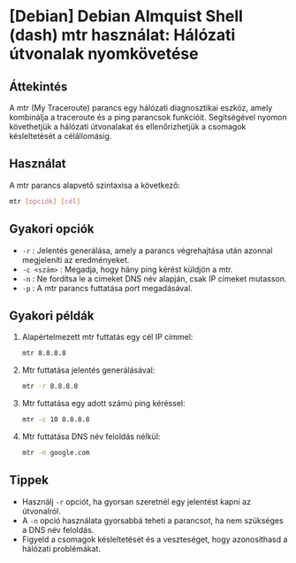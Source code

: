 # [Debian] Debian Almquist Shell (dash) mtr használat: Hálózati útvonalak nyomkövetése

## Áttekintés
A mtr (My Traceroute) parancs egy hálózati diagnosztikai eszköz, amely kombinálja a traceroute és a ping parancsok funkcióit. Segítségével nyomon követhetjük a hálózati útvonalakat és ellenőrizhetjük a csomagok késleltetését a célállomásig.

## Használat
A mtr parancs alapvető szintaxisa a következő:

```bash
mtr [opciók] [cél]
```

## Gyakori opciók
- `-r` : Jelentés generálása, amely a parancs végrehajtása után azonnal megjeleníti az eredményeket.
- `-c <szám>` : Megadja, hogy hány ping kérést küldjön a mtr.
- `-n` : Ne fordítsa le a címeket DNS név alapján, csak IP címeket mutasson.
- `-p` : A mtr parancs futtatása port megadásával.

## Gyakori példák
1. Alapértelmezett mtr futtatás egy cél IP címmel:
   ```bash
   mtr 8.8.8.8
   ```

2. Mtr futtatása jelentés generálásával:
   ```bash
   mtr -r 8.8.8.8
   ```

3. Mtr futtatása egy adott számú ping kéréssel:
   ```bash
   mtr -c 10 8.8.8.8
   ```

4. Mtr futtatása DNS név feloldás nélkül:
   ```bash
   mtr -n google.com
   ```

## Tippek
- Használj `-r` opciót, ha gyorsan szeretnél egy jelentést kapni az útvonalról.
- A `-n` opció használata gyorsabbá teheti a parancsot, ha nem szükséges a DNS név feloldás.
- Figyeld a csomagok késleltetését és a veszteséget, hogy azonosíthasd a hálózati problémákat.